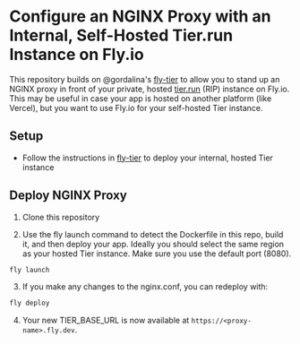 # Configure an NGINX Proxy with an Internal, Self-Hosted Tier.run Instance on Fly.io

This repository builds on @gordalina's [fly-tier](https://github.com/gordalina/fly-tier) to allow you to stand up an 
NGINX proxy in front of your private, hosted [tier.run](https://www.tier.run/) (RIP) instance on Fly.io.
This may be useful in case your app is hosted on another platform (like Vercel), but you want to use Fly.io for your self-hosted Tier instance.

## Setup

- Follow the instructions in [fly-tier](https://github.com/gordalina/fly-tier) to deploy your internal, hosted Tier instance

## Deploy NGINX Proxy

1) Clone this repository

2) Use the fly launch command to detect the Dockerfile in this repo, build it, and then deploy your app.
Ideally you should select the same region as your hosted Tier instance. Make sure you use the default port (8080).

```sh
fly launch
```

3) If you make any changes to the nginx.conf, you can redeploy with:

```sh
fly deploy
```

4) Your new TIER_BASE_URL is now available at `https://<proxy-name>.fly.dev`.
